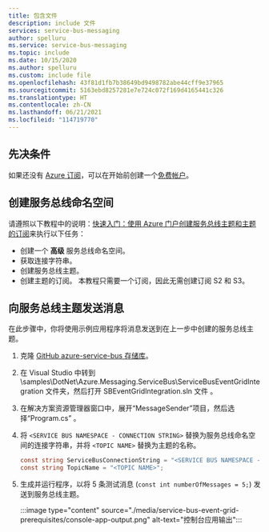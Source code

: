 ```yaml
---
title: 包含文件
description: include 文件
services: service-bus-messaging
author: spelluru
ms.service: service-bus-messaging
ms.topic: include
ms.date: 10/15/2020
ms.author: spelluru
ms.custom: include file
ms.openlocfilehash: 43f81d1fb7b38649bd9498782abe44cff9e37965
ms.sourcegitcommit: 5163ebd8257281e7e724c072f169d4165441c326
ms.translationtype: HT
ms.contentlocale: zh-CN
ms.lasthandoff: 06/21/2021
ms.locfileid: "114719770"
---
```

## <a name="prerequisites"></a>先决条件
如果还没有 [Azure 订阅](../../guides/developer/azure-developer-guide.md#understanding-accounts-subscriptions-and-billing)，可以在开始前创建一个[免费帐户](https://azure.microsoft.com/free/?ref=microsoft.com&utm_source=microsoft.com&utm_medium=docs&utm_campaign=visualstudio)。

## <a name="create-a-service-bus-namespace"></a>创建服务总线命名空间
请遵照以下教程中的说明：[快速入门：使用 Azure 门户创建服务总线主题和主题的订阅](../service-bus-quickstart-topics-subscriptions-portal.md)来执行以下任务：

- 创建一个 **高级** 服务总线命名空间。 
- 获取连接字符串。 
- 创建服务总线主题。
- 创建主题的订阅。 本教程只需要一个订阅，因此无需创建订阅 S2 和 S3。 

## <a name="send-messages-to-the-service-bus-topic"></a>向服务总线主题发送消息
在此步骤中，你将使用示例应用程序将消息发送到在上一步中创建的服务总线主题。 

1. 克隆 [GitHub azure-service-bus 存储库](https://github.com/Azure/azure-service-bus/)。
2. 在 Visual Studio 中转到 \samples\DotNet\Azure.Messaging.ServiceBus\ServiceBusEventGridIntegration 文件夹，然后打开 SBEventGridIntegration.sln 文件 。
3. 在解决方案资源管理器窗口中，展开“MessageSender”项目，然后选择“Program.cs” 。
4. 将 `<SERVICE BUS NAMESPACE - CONNECTION STRING>` 替换为服务总线命名空间的连接字符串，并将 `<TOPIC NAME>` 替换为主题的名称。 

    ```csharp
    const string ServiceBusConnectionString = "<SERVICE BUS NAMESPACE - CONNECTION STRING>";
    const string TopicName = "<TOPIC NAME>";
    ```
5. 生成并运行程序，以将 5 条测试消息 (`const int numberOfMessages = 5;`) 发送到服务总线主题。 

    :::image type="content" source="./media/service-bus-event-grid-prerequisites/console-app-output.png" alt-text="控制台应用输出":::

